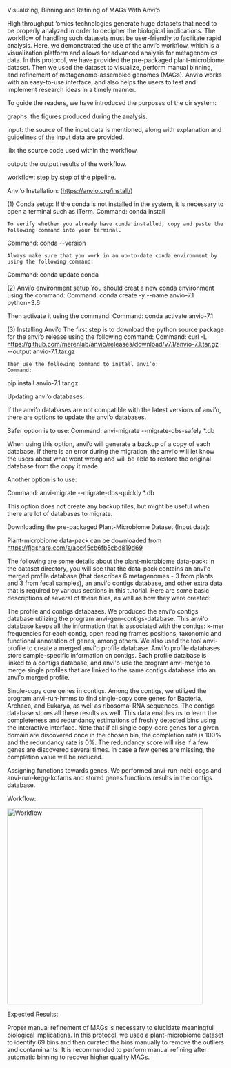 Visualizing, Binning and Refining of MAGs With Anvi’o

High throughput ‘omics technologies generate huge datasets that need to be properly analyzed in order to decipher the biological implications. The workflow of handling such datasets must be user-friendly to facilitate rapid analysis. Here, we demonstrated the use of the anvi’o workflow, which is a visualization platform and allows for advanced analysis for metagenomics data. In this protocol, we have provided the pre-packaged plant-microbiome dataset. Then we used the dataset to visualize, perform manual binning, and refinement of metagenome-assembled genomes (MAGs). Anvi’o works with an easy-to-use interface, and also helps the users to test and implement research ideas in a timely manner.

To guide the readers, we have introduced the purposes of the dir system:

graphs: the figures produced during the analysis.  

input: the source of the input data is mentioned, along with explanation and guidelines of the input data are provided.

lib: the source code used within the workflow.

output: the output results of the workflow.

workflow: step by step of the pipeline.

Anvi’o Installation: (https://anvio.org/install/)

(1)	Conda setup: If the conda is not installed in the system, it is necessary to open a terminal such as iTerm.
Command:
conda install

	To verify whether you already have conda installed, copy and paste the following command into your terminal.
Command:
conda --version

	Always make sure that you work in an up-to-date conda environment by using the following command:
Command:
conda update conda

(2)	Anvi’o environment setup
	You should creat a new conda environment using the command:
	Command:
	conda create -y --name anvio-7.1 python=3.6

Then activate it using the command:
Command:
	conda activate anvio-7.1

(3)	Installing Anvi’o
The first step is to download the python source package for the anvi’o release using the following command:
Command: 
	curl -L https://github.com/merenlab/anvio/releases/download/v7.1/anvio-7.1.tar.gz \
        --output anvio-7.1.tar.gz

	Then use the following command to install anvi’o:
	Command:
pip install anvio-7.1.tar.gz

Updating anvi’o databases:

If the anvi’o databases are not compatible with the latest versions of anvi’o, there are options to update the anvi’o databases.

Safer option is to use:
Command:
anvi-migrate --migrate-dbs-safely *.db

When using this option, anvi’o will generate a backup of a copy of each database. If there is an error during the migration, the anvi’o will let know the users about what went wrong and will be able to restore the original database from the copy it made.

Another option is to use:

Command:
anvi-migrate --migrate-dbs-quickly *.db

This option does not create any backup files, but might be useful when there are lot of databases to migrate.

Downloading the pre-packaged Plant-Microbiome Dataset (Input data):

Plant-microbiome data-pack can be downloaded from https://figshare.com/s/acc45cb6fb5cbd819d69

The following are some details about the plant-microbiome data-pack: 
In the dataset directory, you will see that the data-pack contains an anvi'o merged profile database (that describes 6 metagenomes - 3 from plants and 3 from fecal samples), an anvi'o contigs database, and other extra data that is required by various sections in this tutorial. Here are some basic descriptions of several of these files, as well as how they were created:

The profile and contigs databases. We produced the anvi'o contigs database utilizing the program anvi-gen-contigs-database. This anvi'o database keeps all the information that is associated with the contigs: k-mer frequencies for each contig, open reading frames positions, taxonomic and functional annotation of genes, among others. We also used the tool anvi-profile to create a merged anvi'o profile database. Anvi'o profile databases store sample-specific information on contigs.  Each profile database is linked to a contigs database, and anvi'o use the program anvi-merge to merge single profiles that are linked to the same contigs database into an anvi'o merged profile.

Single-copy core genes in contigs. Among the contigs, we utilized the program anvi-run-hmms to find single-copy core genes for Bacteria, Archaea, and Eukarya, as well as ribosomal RNA sequences. The contigs database stores all these results as well. This data enables us to learn the completeness and redundancy estimations of freshly detected bins using the interactive interface. Note that if all single copy-core genes for a given domain are discovered once in the chosen bin, the completion rate is 100% and the redundancy rate is 0%. The redundancy score will rise if a few genes are discovered several times. In case a few genes are missing, the completion value will be reduced.

Assigning functions towards genes. We performed anvi-run-ncbi-cogs and anvi-run-kegg-kofams and stored genes functions results in the contigs database. 

Workflow:

<img width="454" alt="Workflow" src="https://user-images.githubusercontent.com/83604437/177424832-22b61a9b-4d5a-4b85-b213-2209fca528fb.png">

Expected Results:

Proper manual refinement of MAGs is necessary to elucidate meaningful biological implications. In this protocol, we used a plant-microbiome dataset to identify 69 bins and then curated the bins manually to remove the outliers and contaminants. It is recommended to perform manual refining after automatic binning to recover higher quality MAGs.
